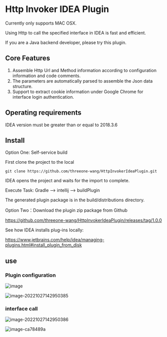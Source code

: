 # Http Invoker IDEA Plugin

Currently only supports MAC OSX.

Using Http to call the specified interface in IDEA is fast and efficient.

If you are a Java backend developer, please try this plugin.

## Core Features

1. Assemble Http Url and Method information according to configuration information and code comments.
2. The parameters are automatically parsed to assemble the Json data structure.
3. Support to extract cookie information under Google Chrome for interface login authentication.

## Operating requirements

IDEA version must be greater than or equal to 2018.3.6

## Install

Option One: Self-service build

First clone the project to the local

```shell
git clone https://github.com/threeone-wang/HttpInvokerIdeaPlugin.git
```

IDEA opens the project and waits for the import to complete.

Execute Task: Gradle --> intellij --> buildPlugin

The generated plugin package is in the build/distributions directory.



Option Two：Download the plugin zip package from Github

https://github.com/threeone-wang/HttpInvokerIdeaPlugin/releases/tag/1.0.0



See how IDEA installs plug-ins locally:

https://www.jetbrains.com/help/idea/managing-plugins.html#install_plugin_from_disk

## use

### Plugin configuration

![image](https://user-images.githubusercontent.com/41659443/198217931-96614c8d-fe41-4872-813a-b15492ed258a.png)



![image-20221027142950385](https://user-images.githubusercontent.com/41659443/198215169-23a23240-2b56-4a80-9183-b94df1c65e01.png)

### interface call

![image-20221027142950386](https://user-images.githubusercontent.com/41659443/198215766-1f2492bb-42c4-4ed7-90d0-08af9592d51c.png)



![image-ca78489a](https://user-images.githubusercontent.com/41659443/198216481-ca78489a-83ae-490b-b712-92b8e442985a.png)


